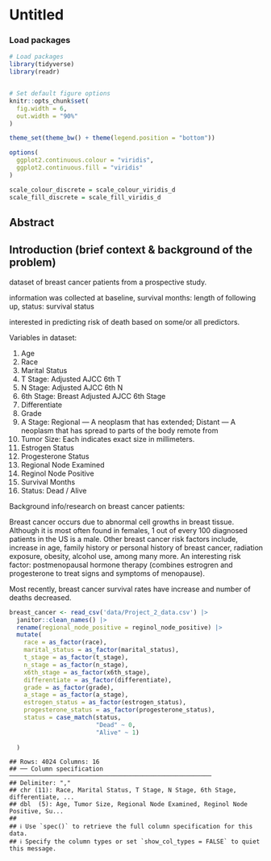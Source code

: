 Untitled
================

### Load packages

``` r
# Load packages
library(tidyverse)
library(readr)


# Set default figure options
knitr::opts_chunk$set(
  fig.width = 6,
  out.width = "90%"
)

theme_set(theme_bw() + theme(legend.position = "bottom"))

options(
  ggplot2.continuous.colour = "viridis",
  ggplot2.continuous.fill = "viridis"
)

scale_colour_discrete = scale_colour_viridis_d
scale_fill_discrete = scale_fill_viridis_d
```

## Abstract

## Introduction (brief context & background of the problem)

dataset of breast cancer patients from a prospective study.

information was collected at baseline, survival months: length of
following up, status: survival status

interested in predicting risk of death based on some/or all predictors.

Variables in dataset:

1.  Age
2.  Race
3.  Marital Status
4.  T Stage: Adjusted AJCC 6th T
5.  N Stage: Adjusted AJCC 6th N
6.  6th Stage: Breast Adjusted AJCC 6th Stage
7.  Differentiate
8.  Grade
9.  A Stage: Regional — A neoplasm that has extended; Distant — A
    neoplasm that has spread to parts of the body remote from
10. Tumor Size: Each indicates exact size in millimeters.
11. Estrogen Status
12. Progesterone Status
13. Regional Node Examined
14. Reginol Node Positive
15. Survival Months
16. Status: Dead / Alive

Background info/research on breast cancer patients:

Breast cancer occurs due to abnormal cell growths in breast tissue.
Although it is most often found in females, 1 out of every 100 diagnosed
patients in the US is a male. Other breast cancer risk factors include,
increase in age, family history or personal history of breast cancer,
radiation exposure, obesity, alcohol use, among many more. An
interesting risk factor: postmenopausal hormone therapy (combines
estrogren and progesterone to treat signs and symptoms of menopause).

Most recently, breast cancer survival rates have increase and number of
deaths decreased.

``` r
breast_cancer <- read_csv('data/Project_2_data.csv') |> 
  janitor::clean_names() |> 
  rename(regional_node_positive = reginol_node_positive) |> 
  mutate(
    race = as_factor(race),
    marital_status = as_factor(marital_status),
    t_stage = as_factor(t_stage),
    n_stage = as_factor(n_stage),
    x6th_stage = as_factor(x6th_stage),
    differentiate = as_factor(differentiate),
    grade = as_factor(grade),
    a_stage = as_factor(a_stage),
    estrogen_status = as_factor(estrogen_status),
    progesterone_status = as_factor(progesterone_status),
    status = case_match(status,
                        "Dead" ~ 0,
                        "Alive" ~ 1)
    
  )
```

    ## Rows: 4024 Columns: 16
    ## ── Column specification ────────────────────────────────────────────────────────
    ## Delimiter: ","
    ## chr (11): Race, Marital Status, T Stage, N Stage, 6th Stage, differentiate, ...
    ## dbl  (5): Age, Tumor Size, Regional Node Examined, Reginol Node Positive, Su...
    ## 
    ## ℹ Use `spec()` to retrieve the full column specification for this data.
    ## ℹ Specify the column types or set `show_col_types = FALSE` to quiet this message.
